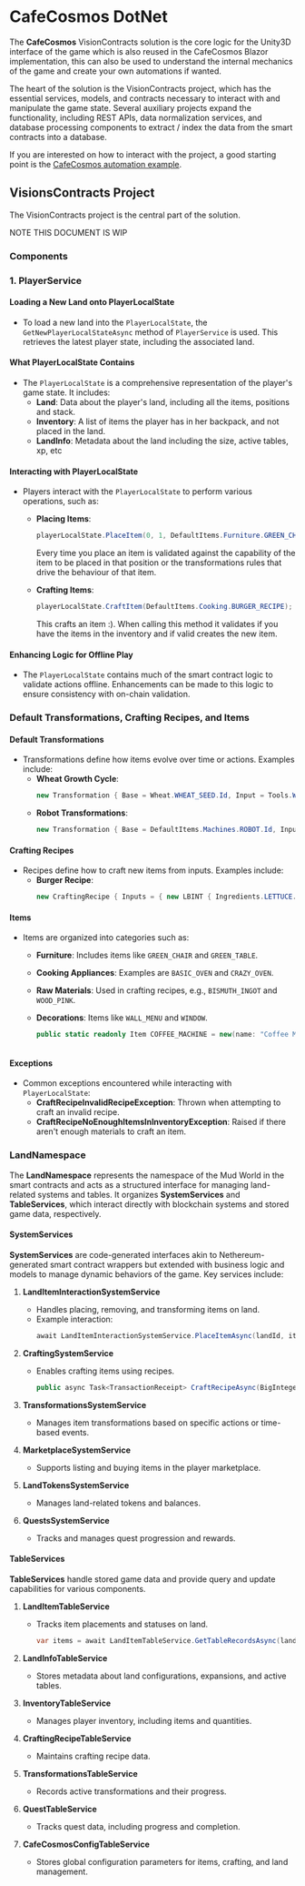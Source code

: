 # CafeCosmos DotNet

The **CafeCosmos** VisionContracts solution is the core logic for the Unity3D interface of the game which is also reused in the CafeCosmos Blazor implementation, this can also be used to understand the internal mechanics of the game and create your own automations if wanted.

The heart of the solution is the VisionContracts project, which has the essential services, models, and contracts necessary to interact with and manipulate the game state. Several auxiliary projects expand the functionality, including REST APIs, data normalization services, and database processing components to extract / index the data from the smart contracts into a database. 

If you are interested on how to interact with the project, a good starting point is the [CafeCosmos automation example](CafeCosmos.AutomationExample/Readme.md). 

## VisionsContracts Project

The VisionContracts project is the central part of the solution.

NOTE THIS DOCUMENT IS WIP

### Components
### 1. PlayerService

#### Loading a New Land onto PlayerLocalState
- To load a new land into the `PlayerLocalState`, the `GetNewPlayerLocalStateAsync` method of `PlayerService` is used. This retrieves the latest player state, including the associated land.

#### What PlayerLocalState Contains
- The `PlayerLocalState` is a comprehensive representation of the player's game state. It includes:
  - **Land**: Data about the player's land, including all the items, positions and stack.
  - **Inventory**: A list of items the player has in her backpack, and not placed in the land.
  - **LandInfo**: Metadata about the land including the size, active tables, xp, etc

#### Interacting with PlayerLocalState
- Players interact with the `PlayerLocalState` to perform various operations, such as:
  - **Placing Items**:
    ```csharp
    playerLocalState.PlaceItem(0, 1, DefaultItems.Furniture.GREEN_CHAIR.Id);
    ```
    Every time you place an item is validated against the capability of the item to be placed in that position or the transformations rules that drive the behaviour of that item.

  - **Crafting Items**:
    ```csharp
    playerLocalState.CraftItem(DefaultItems.Cooking.BURGER_RECIPE);
    ```
    This crafts an item :). When calling this method it validates if you have the items in the inventory and if valid creates the new item.
 
#### Enhancing Logic for Offline Play
- The `PlayerLocalState` contains much of the smart contract logic to validate actions offline. Enhancements can be made to this logic to ensure consistency with on-chain validation.

### Default Transformations, Crafting Recipes, and Items

#### Default Transformations
- Transformations define how items evolve over time or actions. Examples include:
  - **Wheat Growth Cycle**:
    ```csharp
    new Transformation { Base = Wheat.WHEAT_SEED.Id, Input = Tools.WATERING_CAN_FULL.Id, Next = Wheat.WHEAT_SMALL.Id, UnlockTime = 120, Yield = Ingredients.WHEAT.Id };
    ```
  - **Robot Transformations**:
    ```csharp
    new Transformation { Base = DefaultItems.Machines.ROBOT.Id, Input = DefaultItems.Ingredients.RASPBERRY.Id, Next = DefaultItems.Machines.ROBOT_MAKING_MEAT.Id, Yield = DefaultItems.Ingredients.MEAT.Id };
    ```

#### Crafting Recipes
- Recipes define how to craft new items from inputs. Examples include:
  - **Burger Recipe**:
    ```csharp
    new CraftingRecipe { Inputs = { new LBINT { Ingredients.LETTUCE.Id, Ingredients.CHEESE.Id }, new LBINT { Ingredients.MEAT.Id, Ingredients.TOMATO.Id }, new LBINT { Ingredients.DOUGH.Id } }, Output = Recipes.BURGER, XP = 4 };
    ```
#### Items
- Items are organized into categories such as:
  - **Furniture**: Includes items like `GREEN_CHAIR` and `GREEN_TABLE`.
  - **Cooking Appliances**: Examples are `BASIC_OVEN` and `CRAZY_OVEN`.
  - **Raw Materials**: Used in crafting recipes, e.g., `BISMUTH_INGOT` and `WOOD_PINK`.
  - **Decorations**: Items like `WALL_MENU` and `WINDOW`.

     ```csharp
    public static readonly Item COFFEE_MACHINE = new(name: "Coffee Machine", id: 79, category: ItemCategory.Cooking, isTool: false, isPlaceable: false, isRotatable: true, isInventory: true, isRemovable: true);
   ```
#### Exceptions
- Common exceptions encountered while interacting with `PlayerLocalState`:
  - **CraftRecipeInvalidRecipeException**: Thrown when attempting to craft an invalid recipe.
  - **CraftRecipeNoEnoughItemsInInventoryException**: Raised if there aren't enough materials to craft an item.

### LandNamespace

The **LandNamespace** represents the namespace of the Mud World in the smart contracts and acts as a structured interface for managing land-related systems and tables. It organizes **SystemServices** and **TableServices**, which interact directly with blockchain systems and stored game data, respectively.

#### SystemServices
**SystemServices** are code-generated interfaces akin to Nethereum-generated smart contract wrappers but extended with business logic and models to manage dynamic behaviors of the game. Key services include:

1. **LandItemInteractionSystemService**
   - Handles placing, removing, and transforming items on land.
   - Example interaction:
     ```csharp
     await LandItemInteractionSystemService.PlaceItemAsync(landId, itemId, x, y);
     ```

2. **CraftingSystemService**
   - Enables crafting items using recipes.
     ```csharp
     public async Task<TransactionReceipt> CraftRecipeAsync(BigInteger landId, BigInteger recipeId, BigInteger quantity);
     ```

3. **TransformationsSystemService**
   - Manages item transformations based on specific actions or time-based events.

5. **MarketplaceSystemService**
   - Supports listing and buying items in the player marketplace.

6. **LandTokensSystemService**
   - Manages land-related tokens and balances.

7. **QuestsSystemService**
   - Tracks and manages quest progression and rewards.

#### TableServices
**TableServices** handle stored game data and provide query and update capabilities for various components.

1. **LandItemTableService**
   - Tracks item placements and statuses on land.
     ```csharp
     var items = await LandItemTableService.GetTableRecordsAsync(landId);
     ```

2. **LandInfoTableService**
   - Stores metadata about land configurations, expansions, and active tables.

3. **InventoryTableService**
   - Manages player inventory, including items and quantities.

4. **CraftingRecipeTableService**
   - Maintains crafting recipe data.

5. **TransformationsTableService**
   - Records active transformations and their progress.

6. **QuestTableService**
   - Tracks quest data, including progress and completion.

7. **CafeCosmosConfigTableService**
   - Stores global configuration parameters for items, crafting, and land management.











 

